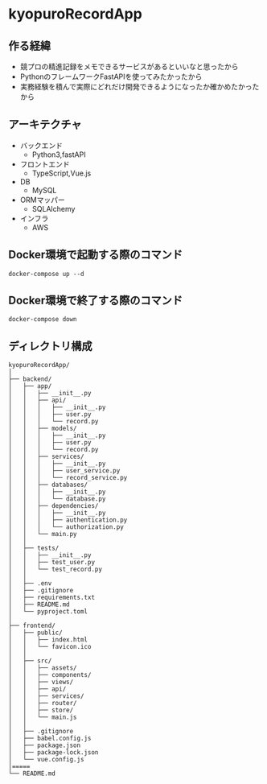 # kyopuroRecordApp

## 作る経緯
- 競プロの精進記録をメモできるサービスがあるといいなと思ったから
- PythonのフレームワークFastAPIを使ってみたかったから
- 実務経験を積んで実際にどれだけ開発できるようになったか確かめたかったから


## アーキテクチャ
- バックエンド
  - Python3,fastAPI
- フロントエンド
    - TypeScript,Vue.js
- DB
    - MySQL
- ORMマッパー
    - SQLAlchemy
- インフラ
    - AWS

## Docker環境で起動する際のコマンド
```
docker-compose up --d
```

## Docker環境で終了する際のコマンド
```
docker-compose down
```

## ディレクトリ構成
```
kyopuroRecordApp/
│
├── backend/
│   ├── app/
│   │   ├── __init__.py
│   │   ├── api/
│   │   │   ├── __init__.py
│   │   │   ├── user.py
│   │   │   └── record.py
│   │   ├── models/
│   │   │   ├── __init__.py
│   │   │   ├── user.py
│   │   │   └── record.py
│   │   ├── services/
│   │   │   ├── __init__.py
│   │   │   ├── user_service.py
│   │   │   └── record_service.py
│   │   ├── databases/
│   │   │   ├── __init__.py
│   │   │   └── database.py
│   │   ├── dependencies/
│   │   │   ├── __init__.py
│   │   │   ├── authentication.py
│   │   │   └── authorization.py
│   │   └── main.py
│   │
│   ├── tests/
│   │   ├── __init__.py
│   │   ├── test_user.py
│   │   └── test_record.py
│   │
│   ├── .env
│   ├── .gitignore
│   ├── requirements.txt
│   ├── README.md
│   └── pyproject.toml
│
├── frontend/
│   ├── public/
│   │   ├── index.html
│   │   └── favicon.ico
│   │
│   ├── src/
│   │   ├── assets/
│   │   ├── components/
│   │   ├── views/
│   │   ├── api/
│   │   ├── services/
│   │   ├── router/
│   │   ├── store/
│   │   └── main.js
│   │
│   ├── .gitignore
│   ├── babel.config.js
│   ├── package.json
│   ├── package-lock.json
│   └── vue.config.js
│=====
└── README.md
```
